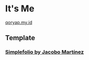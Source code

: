 # It's Me

[qoryap.my.id](https://qoryap.my.id)

## Template

### [Simplefolio by Jacobo Martínez](https://github.com/cobiwave/simplefolio.git)

